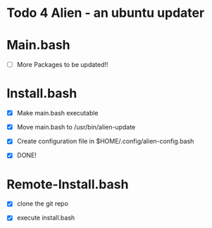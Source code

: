 # Todo 4 Alien - an ubuntu updater
# Main.bash
- [ ] More Packages to be updated!!

# Install.bash
- [x] Make main.bash executable
- [x] Move main.bash to /usr/bin/alien-update
- [x] Create configuration file in $HOME/.config/alien-config.bash
- [x] DONE!


# Remote-Install.bash
- [x] clone the git repo
- [x] execute install.bash


# 
